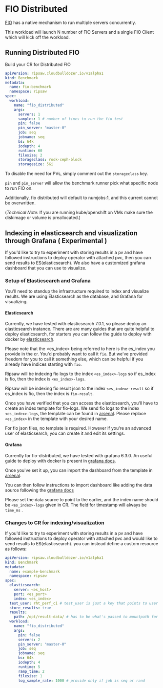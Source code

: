 # FIO Distributed

[FIO](https://github.com/axboe/fio) has a native mechanism to run multiple servers concurrently.

This workload will launch N number of FIO Servers and a single FIO Client which will kick off the
workload.

## Running Distributed FIO

Build your CR for Distributed FIO

```yaml
apiVersion: ripsaw.cloudbulldozer.io/v1alpha1
kind: Benchmark
metadata:
  name: fio-benchmark
  namespace: ripsaw
spec:
  workload:
    name: "fio_distributed"
    args:
      servers: 1
      samples: 1 # number of times to run the fio test
      pin: false
      pin_server: "master-0"
      job: seq
      jobname: seq
      bs: 64k
      iodepth: 4
      runtime: 60
      filesize: 2
      storageclass: rook-ceph-block
      storagesize: 5Gi
```

To disable the need for PVs, simply comment out the `storageclass` key.

`pin` and `pin_server` will allow the benchmark runner pick what specific node to run FIO on.

Additionally, fio distributed will default to numjobs:1, and this current cannot be overwritten.

(*Technical Note*: If you are running kube/openshift on VMs make sure the diskimage or volume is preallocated.)

## Indexing in elasticsearch and visualization through Grafana ( Experimental )

If you'd like to try to experiment with storing results in a pv and have followed
instructions to deploy operator with attached pvc, then you can send results to ES(elasticsearch).
We also have a customized grafana dashboard that you can use to visualize.

### Setup of Elasticsearch and Grafana

You'll need to standup the infrastructure required to index and visualize results.
We are using Elasticsearch as the database, and Grafana for visualizing.

#### Elasticsearch

Currently, we have tested with elasticsearch 7.0.1, so please deploy an elasticsearch instance.
There are are many guides that are quite helpful to deploy elasticsearch, for starters
you can follow the guide to deploy with docker by [elasticsearch](https://www.elastic.co/guide/en/elasticsearch/reference/7.0/docker.html).

Please note that the <es_index> being referred to here is the es_index you provide in the cr. You'd probably want to call it `fio`.
But we've provided freedom for you to call it something else, which can be helpful if you already have indices starting with `fio`.

Ripsaw will be indexing fio logs to the index `<es_index>-logs` so if es_index is fio, then the index is `<es_index>-logs`.

Ripsaw will be indexing fio result json to the index `<es_index>-result` so if es_index is fio, then the index is `fio-result`.

Once you have verified that you can access the elasticsearch, you'll have to create an index template for fio-logs.
We send fio logs to the index `<es_index>-logs`, the template can be found in [arsenal](https://github.com/cloud-bulldozer/arsenal/blob/master/fio-distributed/elasticsearch/7.0.1/fio-logs.json).
Please replace `<es_index>` in the template with your desired name.

For fio json files, no template is required. However if you're an advanced user of elasticsearch, you can create it and edit its settings.


#### Grafana

Currently for fio-distributed, we have tested with grafana 6.3.0. An useful guide to deploy with docker
is present in [grafana docs](https://grafana.com/docs/installation/docker/#running-a-specific-version-of-grafana).

Once you've set it up, you can import the dashboard from the template in [arsenal](https://github.com/cloud-bulldozer/arsenal/blob/master/fio-distributed/grafana/6.3.0/dashboard.json).

You can then follow instructions to import dashboard like adding the data source following the [grafana docs](https://grafana.com/docs/reference/export_import/#importing-a-dashboard)

Please set the data source to point to the earlier, and the index name should be `<es_index>-logs` given in CR.
The field for timestamp will always be `time_ms` .

### Changes to CR for indexing/visualization

If you'd like to try to experiment with storing results in a pv and have followed
instructions to deploy operator with attached pvc and would like to send results to ES(elasticsearch).
you can instead define a custom resource as follows:

```yaml
apiVersion: ripsaw.cloudbulldozer.io/v1alpha1
kind: Benchmark
metadata:
  name: example-benchmark
  namespace: ripsaw
spec:
  elasticsearch:
    server: <es_host>
    port: <es_port>
    index: <es_index>
  test_user: rht_perf_ci # test_user is just a key that points to user triggering ripsaw, useful to search results in ES
  store_results: true
  results:
    path: /opt/result-data/ # has to be what's passed to mountpath for operator pod
  workload:
    name: "fio_distributed"
    args:
      pin: false
      servers: 2
      pin_server: "master-0"
      job: seq
      jobname: seq
      bs: 64k
      iodepth: 4
      runtime: 5
      ramp_time: 2
      filesize: 1
      log_sample_rate: 1000 # provide only if job is seq or rand
```
